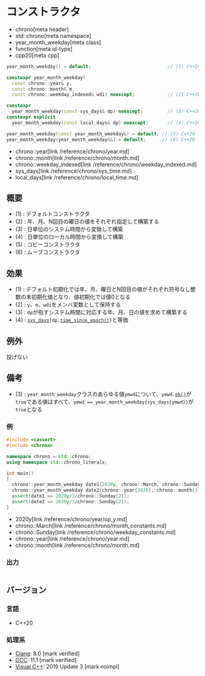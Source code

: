 # コンストラクタ
* chrono[meta header]
* std::chrono[meta namespace]
* year_month_weekday[meta class]
* function[meta id-type]
* cpp20[meta cpp]

```cpp
year_month_weekday() = default;                            // (1) C++20

constexpr year_month_weekday(
  const chrono::year& y,
  const chrono::month& m,
  const chrono::weekday_indexed& wdi) noexcept;            // (2) C++20

constexpr
  year_month_weekday(const sys_days& dp) noexcept;         // (3) C++20
constexpr explicit
  year_month_weekday(const local_days& dp) noexcept;       // (4) C++20

year_month_weekday(const year_month_weekday&) = default; // (5) C++20
year_month_weekday(year_month_weekday&&) = default;      // (6) C++20
```
* chrono::year[link /reference/chrono/year.md]
* chrono::month[link /reference/chrono/month.md]
* chrono::weekday_indexed[link /reference/chrono/weekday_indexed.md]
* sys_days[link /reference/chrono/sys_time.md]
* local_days[link /reference/chrono/local_time.md]

## 概要
- (1) : デフォルトコンストラクタ
- (2) : 年、月、N回目の曜日の値をそれぞれ指定して構築する
- (3) : 日単位のシステム時間から変換して構築
- (4) : 日単位のローカル時間から変換して構築
- (5) : コピーコンストラクタ
- (6) : ムーブコンストラクタ


## 効果
- (1) : デフォルト初期化では年、月、曜日とN回目の値がそれぞれ符号なし整数の未初期化値となり、値初期化では値0となる
- (2) : `y`、`m`、`wdi`をメンバ変数として保持する
- (3) : `dp`が指すシステム時間に対応する年、月、日の値を求めて構築する
- (4) : [`sys_days`](/reference/chrono/sys_time.md)`{dp.`[`time_since_epoch()`](/reference/chrono/time_point/time_since_epoch.md)`}`と等価


## 例外
投げない


## 備考
- (3) : `year_month_weekday`クラスのあらゆる値`ymwd`について、`ymwd.`[`ok()`](ok.md)が`true`である値はすべて、`ymwd == year_month_weekday{sys_days{ymwd}}`が`true`となる


### 例
```cpp example
#include <cassert>
#include <chrono>

namespace chrono = std::chrono;
using namespace std::chrono_literals;

int main()
{
  chrono::year_month_weekday date1{2020y, chrono::March, chrono::Sunday[2]};
  chrono::year_month_weekday date2{chrono::year{2020}, chrono::month{3}, chrono::Sunday[2]};
  assert(date1 == 2020y/3/chrono::Sunday[2]);
  assert(date2 == 2020y/3/chrono::Sunday[2]);
}
```
* 2020y[link /reference/chrono/year/op_y.md]
* chrono::March[link /reference/chrono/month_constants.md]
* chrono::Sunday[link /reference/chrono/weekday_constants.md]
* chrono::year[link /reference/chrono/year.md]
* chrono::month[link /reference/chrono/month.md]

### 出力
```
```

## バージョン
### 言語
- C++20

### 処理系
- [Clang](/implementation.md#clang): 8.0 [mark verified]
- [GCC](/implementation.md#gcc): 11.1 [mark verified]
- [Visual C++](/implementation.md#visual_cpp): 2019 Update 3 [mark noimpl]
